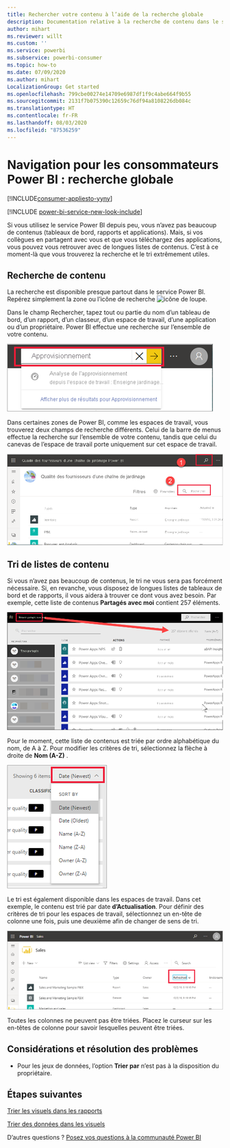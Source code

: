 ```yaml
---
title: Rechercher votre contenu à l’aide de la recherche globale
description: Documentation relative à la recherche de contenu dans le service Power BI.
author: mihart
ms.reviewer: willt
ms.custom: ''
ms.service: powerbi
ms.subservice: powerbi-consumer
ms.topic: how-to
ms.date: 07/09/2020
ms.author: mihart
LocalizationGroup: Get started
ms.openlocfilehash: 799cbe00274e14709e6987df1f9c4abe664f9b55
ms.sourcegitcommit: 2131f7b075390c12659c76df94a8108226db084c
ms.translationtype: HT
ms.contentlocale: fr-FR
ms.lasthandoff: 08/03/2020
ms.locfileid: "87536259"
---
```

# <a name="navigation-for-power-bi-consumers-global-search"></a>Navigation pour les consommateurs Power BI : recherche globale

[!INCLUDE[consumer-appliesto-yyny](../includes/consumer-appliesto-yyny.md)]

[!INCLUDE [power-bi-service-new-look-include](../includes/power-bi-service-new-look-include.md)]


Si vous utilisez le service Power BI depuis peu, vous n’avez pas beaucoup de contenus (tableaux de bord, rapports et applications). Mais, si vos collègues en partagent avec vous et que vous téléchargez des applications, vous pouvez vous retrouver avec de longues listes de contenus. C’est à ce moment-là que vous trouverez la recherche et le tri extrêmement utiles.

## <a name="searching-for-content"></a>Recherche de contenu
 La recherche est disponible presque partout dans le service Power BI. Repérez simplement la zone ou l’icône de recherche ![icône de loupe](./media/end-user-search-sort/power-bi-search-icon.png).

 Dans le champ Rechercher, tapez tout ou partie du nom d’un tableau de bord, d’un rapport, d’un classeur, d’un espace de travail, d’une application ou d’un propriétaire. Power BI effectue une recherche sur l’ensemble de votre contenu. 

 ![rechercher un rapport](./media/end-user-search-sort/power-bi-search-field.png) 

 Dans certaines zones de Power BI, comme les espaces de travail, vous trouverez deux champs de recherche différents. Celui de la barre de menus effectue la recherche sur l’ensemble de votre contenu, tandis que celui du canevas de l’espace de travail porte uniquement sur cet espace de travail.

 ![Recherche dans un espace de travail](./media/end-user-search-sort/power-bi-search-fields.png) 

## <a name="sorting-content-lists"></a>Tri de listes de contenu

Si vous n’avez pas beaucoup de contenus, le tri ne vous sera pas forcément nécessaire.  Si, en revanche, vous disposez de longues listes de tableaux de bord et de rapports, il vous aidera à trouver ce dont vous avez besoin. Par exemple, cette liste de contenus **Partagés avec moi** contient 257 éléments. 

![Liste de contenus Partagés avec moi](./media/end-user-search-sort/power-bi-all-shared.png)

Pour le moment, cette liste de contenus est triée par ordre alphabétique du nom, de A à Z. Pour modifier les critères de tri, sélectionnez la flèche à droite de **Nom (A-Z)** .

![Menu déroulant de tri](./media/end-user-search-sort/power-bi-sort-date.png)


Le tri est également disponible dans les espaces de travail. Dans cet exemple, le contenu est trié par date **d’Actualisation**. Pour définir des critères de tri pour les espaces de travail, sélectionnez un en-tête de colonne une fois, puis une deuxième afin de changer de sens de tri. 

![rechercher un rapport](./media/end-user-search-sort/power-bi-workspace-sort.png)

Toutes les colonnes ne peuvent pas être triées. Placez le curseur sur les en-têtes de colonne pour savoir lesquelles peuvent être triées.


## <a name="considerations-and-troubleshooting"></a>Considérations et résolution des problèmes
* Pour les jeux de données, l’option **Trier par** n’est pas à la disposition du propriétaire.

## <a name="next-steps"></a>Étapes suivantes
[Trier les visuels dans les rapports](end-user-change-sort.md)

[Trier des données dans les visuels](end-user-change-sort.md)

D’autres questions ? [Posez vos questions à la communauté Power BI](https://community.powerbi.com/)
